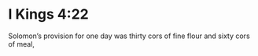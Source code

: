 # I Kings 4:22

Solomon’s provision for one day was thirty cors of fine flour and sixty cors of meal,

